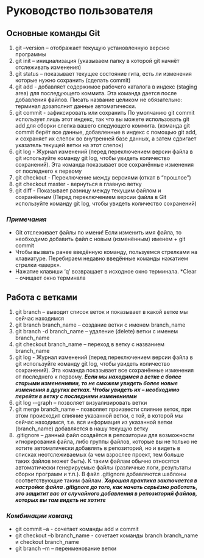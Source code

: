 # Руководство пользователя

## Основные команды Git

1. git –version – отображает текущую установленную версию программы
2. git init – инициализация (указываем папку в которой git начнёт отслеживать изменения)
3. git status – показывает текущее состояние гита, есть ли изменения которые нужно сохранить (сделать commit)
4. git add - добавляет содержимое рабочего каталога в индекс (staging area) для последующего коммита. Эта команда дается после добавления файлов. Писать название целиком не обязательно: терминал дозаполнит данные автоматически.
5. git commit - зафиксировать или сохранить По умолчанию git commit использует лишь этот индекс, так что вы можете использовать git add для сборки слепка вашего следующего коммита. (команда git commit берёт все данные, добавленные в индекс с помощью git add, и сохраняет их слепок во внутренней базе данных, а затем сдвигает указатель текущей ветки на этот слепок)
6. git log - Журнал изменений (перед переключением версии файла в git используйте команду git log, чтобы увидеть количество сохранений). Эта команда показывает все сохранённые изменения от последнего к первому
7. git checkout - Переключение между версиями (откат в “прошлое”)
8. git checkout master - вернуться в главную ветку
9. git diff - Показывает разницу между текущим файлом и сохранённым (Перед переключением версии файла в Git используйте команду git log, чтобы увидеть количество сохранений)

### _Примечания_

* Git отслеживает файлы по имени! Если изменить имя файла, то необходимо добавить файл с новым (изменённым) именем + git commit
* Чтобы вызвать ранее введённую команду, пользуемся стрелками на клавиатуре. Перебираем недавно введённые команды нажатием стрелки «вверх».
* Нажатие клавиши ‘q’ возвращает в исходное окно терминала.
 *Clear – очищает окно терминала

## Работа с ветками

1. git branch – выводит список веток и показывает в какой ветке мы сейчас находимся
2. git branch branch_name – создание ветки с именем branch_name
3. git branch -d branch_name – удаление (delete) ветки с именем branch_name
4. git checkout branch_name – переход в ветку с названием branch_name
5. git log - Журнал изменений (перед переключением версии файла в git используйте команду git log, чтобы увидеть количество сохранений). Эта команда показывает все сохранённые изменения от последнего к первому. _**Если мы находимся в ветке с более старыми изменениями, то не сможем увидеть более новые изменения в других ветках. Чтобы увидеть их – необходимо перейти в ветку с последними изменениями**_
6. git log --graph – позволяет визуализировать ветки
7. git merge branch_name – позволяет произвести слияние веток, при этом происходит слияние указанной ветки, с той, в которой мы сейчас находимся, т.е. вся информация из указанной ветки (branch_name) добавляется в нашу текущую ветку
8. .gitignore – данный файл создаётся в репозитории для возможности игнорирования файла, либо группы файлов, которые вы не только не хотите автоматически добавлять в репозиторий, но и видеть в списках неотслеживаемых (а чем взрослее проект, тем больше таких файлов может быть). К таким файлам обычно относятся автоматически генерируемые файлы (различные логи, результаты сборки программ и т.п.). В файл .gitignore добавляются шаблоны соответствующие таким файлам. _**Хорошая практика заключается в настройке файла .gitignore до того, как начать серьёзно работать, это защитит вас от случайного добавления в репозиторий файлов, которых вы там видеть не хотите**_

### _Комбинации команд_

* git commit –a  -  сочетает команды add и commit
* git checkout –b  branch_name  -  сочетает команды branch branch_name и checkout branch_name
* git branch –m – переименование ветки
